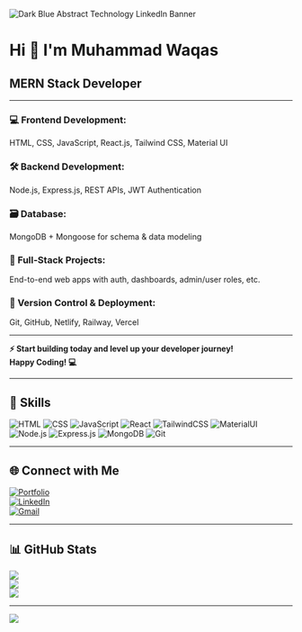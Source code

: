 ![Dark Blue Abstract Technology LinkedIn Banner](https://github.com/user-attachments/assets/512da20a-256a-475e-b893-b79deeb4344e)

# Hi 👋 I'm Muhammad Waqas

## MERN Stack Developer

---

### 💻 Frontend Development:
HTML, CSS, JavaScript, React.js, Tailwind CSS, Material UI

### 🛠 Backend Development:
Node.js, Express.js, REST APIs, JWT Authentication

### 🗃 Database:
MongoDB + Mongoose for schema & data modeling

### 🔁 Full-Stack Projects:
End-to-end web apps with auth, dashboards, admin/user roles, etc.

### 🚀 Version Control & Deployment:
Git, GitHub, Netlify, Railway, Vercel

---

**⚡ Start building today and level up your developer journey!**  
**Happy Coding! 💻**

---

## 🧠 Skills

![HTML](https://img.shields.io/badge/HTML-E34F26?style=for-the-badge&logo=html5&logoColor=white)
![CSS](https://img.shields.io/badge/CSS-1572B6?style=for-the-badge&logo=css3&logoColor=white)
![JavaScript](https://img.shields.io/badge/JavaScript-F7DF1E?style=for-the-badge&logo=javascript&logoColor=black)
![React](https://img.shields.io/badge/React-20232A?style=for-the-badge&logo=react&logoColor=61DAFB)
![TailwindCSS](https://img.shields.io/badge/TailwindCSS-38B2AC?style=for-the-badge&logo=tailwind-css&logoColor=white)
![MaterialUI](https://img.shields.io/badge/MUI-007FFF?style=for-the-badge&logo=mui&logoColor=white)
![Node.js](https://img.shields.io/badge/Node.js-339933?style=for-the-badge&logo=nodedotjs&logoColor=white)
![Express.js](https://img.shields.io/badge/Express.js-404D59?style=for-the-badge)
![MongoDB](https://img.shields.io/badge/MongoDB-4EA94B?style=for-the-badge&logo=mongodb&logoColor=white)
![Git](https://img.shields.io/badge/Git-F05032?style=for-the-badge&logo=git&logoColor=white)

---

## 🌐 Connect with Me

[![Portfolio](https://img.shields.io/badge/Portfolio-000000?style=for-the-badge&logo=vercel&logoColor=white)](https://waqasportfolio263696.netlify.app/)  
[![LinkedIn](https://img.shields.io/badge/LinkedIn-0077B5?style=for-the-badge&logo=linkedin&logoColor=white)](https://www.linkedin.com/in/muhammad-waqas-03a668323/)  
[![Gmail](https://img.shields.io/badge/Gmail-D14836?style=for-the-badge&logo=gmail&logoColor=white)](mailto:www.waqas00001@gmail.com)

---

## 📊 GitHub Stats

![](https://github-readme-stats.vercel.app/api?username=abdulwaqas17&theme=dark&hide_border=false)<br/>
![](https://nirzak-streak-stats.vercel.app/?user=abdulwaqas17&theme=dark&hide_border=false)<br/>
![](https://github-readme-stats.vercel.app/api/top-langs/?username=abdulwaqas17&theme=dark&hide_border=false&layout=compact)

---

[![](https://visitcount.itsvg.in/api?id=abdulwaqas17&icon=0&color=0)](https://visitcount.itsvg.in)
